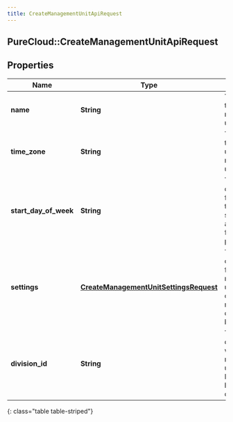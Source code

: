 ```yaml
---
title: CreateManagementUnitApiRequest
---
```

## PureCloud::CreateManagementUnitApiRequest

## Properties

|Name | Type | Description | Notes|
|------------ | ------------- | ------------- | -------------|
| **name** | **String** | The name of the management unit | |
| **time_zone** | **String** | The default time zone to use for this management unit | |
| **start_day_of_week** | **String** | The configured first day of the week for scheduling and forecasting purposes | |
| **settings** | [**CreateManagementUnitSettingsRequest**](CreateManagementUnitSettingsRequest.html) | The configuration for the management unit.  If omitted, reasonable defaults will be assigned | [optional] |
| **division_id** | **String** | The id of the division to which this management unit belongs.  Defaults to home division ID | [optional] |
{: class="table table-striped"}


